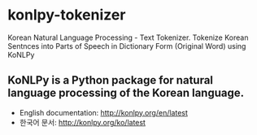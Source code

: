 # konlpy-tokenizer
Korean Natural Language Processing - Text Tokenizer.
Tokenize Korean Sentnces into Parts of Speech in Dictionary Form (Original Word) using KoNLPy
## KoNLPy is a Python package for natural language processing of the Korean language.

- English documentation: http://konlpy.org/en/latest
- 한국어 문서: http://konlpy.org/ko/latest

